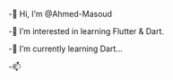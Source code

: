 -👋 Hi, I’m @Ahmed-Masoud

-👀 I’m interested in learning Flutter & Dart.

-🌱 I’m currently learning Dart...

-📫
